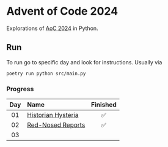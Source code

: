 # Advent of Code 2024

Explorations of [AoC 2024](https://adventofcode.com/2024) in Python.

## Run
To run go to specific day and look for instructions. Usually via
```
poetry run python src/main.py
```
### Progress


| Day | Name                                                                      | Finished |
|:---:|:--------------------------------------------------------------------------|:-----:|
| 01  | [Historian Hysteria](https://adventofcode.com/2024/day/1)                 |  ✅  |
| 02  | [Red-Nosed Reports](https://adventofcode.com/2024/day/2)                  |  ✅  |
| 03  |     |    |
